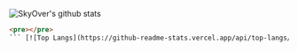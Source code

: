    ![SkyOver's github stats](https://github-readme-stats.vercel.app/api?username=skyoverz&show_icons=true&theme=radical)
```html
<pre></pre>
``` [![Top Langs](https://github-readme-stats.vercel.app/api/top-langs/?username=skyoverz&langs_count=8)](https://github.com/anuraghazra/github-readme-stats)
